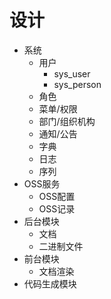 # 设计

- 系统
  - 用户
    - sys_user
    - sys_person
  - 角色
  - 菜单/权限
  - 部门/组织机构
  - 通知/公告
  - 字典
  - 日志
  - 序列
- OSS服务
  - OSS配置
  - OSS记录
- 后台模块
  - 文档
  - 二进制文件
- 前台模块
  - 文档渲染
- 代码生成模块
